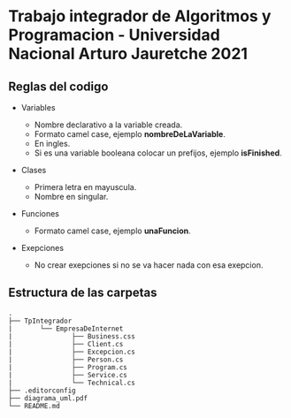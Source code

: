 # Trabajo integrador de Algoritmos y Programacion - Universidad Nacional Arturo Jauretche 2021

## Reglas del codigo

- Variables
  - Nombre declarativo a la variable creada.
  - Formato camel case, ejemplo **nombreDeLaVariable**.
  - En ingles.
  - Si es una variable booleana colocar un prefijos, ejemplo **isFinished**.

- Clases
  - Primera letra en mayuscula.
  - Nombre en singular.

- Funciones
  - Formato camel case, ejemplo **unaFuncion**.

- Exepciones
  - No crear exepciones si no se va hacer nada con esa exepcion.

## Estructura de las carpetas

```
.
├── TpIntegrador
|       └── EmpresaDeInternet
|               ├── Business.css
|               ├── Client.cs
|               ├── Excepcion.cs
|               ├── Person.cs
|               ├── Program.cs
|               ├── Service.cs
|               └── Technical.cs
├── .editorconfig
├── diagrama_uml.pdf
└── README.md
```
